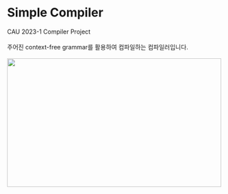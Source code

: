 <h1>Simple Compiler</h1>
CAU 2023-1 Compiler Project<br><br>
주어진 context-free grammar를 활용하여 컴파일하는 컴파일러입니다.<br><br>
<img src=https://github.com/DooHongKm/Simple_Compiler_Project/assets/127850414/83e3350d-7df0-47d5-bd1b-26521dc026e6 width=500 height=300>
